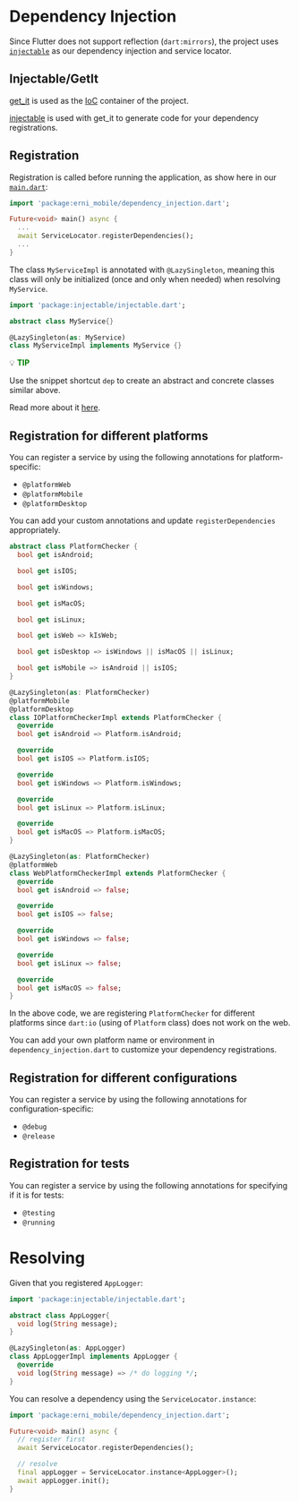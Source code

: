 # Dependency Injection

Since Flutter does not support reflection (`dart:mirrors`), the project uses [`injectable`](https://pub.dev/packages/injectable) as our dependency injection and service locator.

## Injectable/GetIt

[get_it](https://pub.dev/packages/get_it) is used as the [IoC](https://stackoverflow.com/questions/3058/what-is-inversion-of-control) container of the project.

[injectable](https://pub.dev/packages/injectable) is used with get_it to generate code for your dependency registrations.

## Registration

Registration is called before running the application, as show here in our [`main.dart`](../../../erni_mobile/lib/main.dart):

```dart
import 'package:erni_mobile/dependency_injection.dart';

Future<void> main() async {
  ...
  await ServiceLocator.registerDependencies();
  ...
}
```

The class `MyServiceImpl` is annotated with `@LazySingleton`, meaning this class will only be initialized (once and only when needed) when resolving `MyService`.

```dart
import 'package:injectable/injectable.dart';

abstract class MyService{}

@LazySingleton(as: MyService)
class MyServiceImpl implements MyService {}
```

:bulb: **<span style="color: green">TIP</span>**

Use the snippet shortcut `dep` to create an abstract and concrete classes similar above.

Read more about it [here](https://pub.dev/packages/injectable#register-under-different-environments).

## Registration for different platforms

You can register a service by using the following annotations for platform-specific:
- `@platformWeb`
- `@platformMobile`
- `@platformDesktop`

You can add your custom annotations and update `registerDependencies` appropriately.

```dart
abstract class PlatformChecker {
  bool get isAndroid;

  bool get isIOS;

  bool get isWindows;

  bool get isMacOS;

  bool get isLinux;

  bool get isWeb => kIsWeb;

  bool get isDesktop => isWindows || isMacOS || isLinux;

  bool get isMobile => isAndroid || isIOS;
}

@LazySingleton(as: PlatformChecker)
@platformMobile
@platformDesktop
class IOPlatformCheckerImpl extends PlatformChecker {
  @override
  bool get isAndroid => Platform.isAndroid;

  @override
  bool get isIOS => Platform.isIOS;

  @override
  bool get isWindows => Platform.isWindows;

  @override
  bool get isLinux => Platform.isLinux;

  @override
  bool get isMacOS => Platform.isMacOS;
}

@LazySingleton(as: PlatformChecker)
@platformWeb
class WebPlatformCheckerImpl extends PlatformChecker {
  @override
  bool get isAndroid => false;

  @override
  bool get isIOS => false;

  @override
  bool get isWindows => false;

  @override
  bool get isLinux => false;

  @override
  bool get isMacOS => false;
}

```
In the above code, we are registering `PlatformChecker` for different platforms since `dart:io` (using of `Platform` class) does not work on the web.

You can add your own platform name or environment in `dependency_injection.dart` to customize your dependency registrations.

## Registration for different configurations

You can register a service by using the following annotations for configuration-specific:
- `@debug`
- `@release`

## Registration for tests

You can register a service by using the following annotations for specifying if it is for tests:
- `@testing`
- `@running`

# Resolving
Given that you registered `AppLogger`:

```dart
import 'package:injectable/injectable.dart';

abstract class AppLogger{
  void log(String message);
}

@LazySingleton(as: AppLogger)
class AppLoggerImpl implements AppLogger {
  @override
  void log(String message) => /* do logging */;
}
```

You can resolve a dependency using the `ServiceLocator.instance`:

```dart
import 'package:erni_mobile/dependency_injection.dart';

Future<void> main() async {
  // register first
  await ServiceLocator.registerDependencies();

  // resolve
  final appLogger = ServiceLocator.instance<AppLogger>();
  await appLogger.init();
}
```